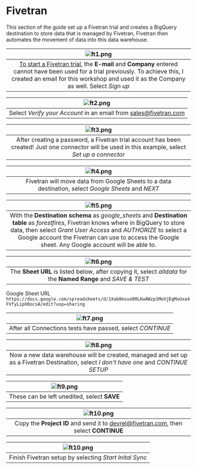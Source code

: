 # Fivetran
This section of the guide set up a Fivetran trial and creates a BigQuery destination to store data that is managed by Fivetran, Fivetran then automates the movement of data into this data warehouse.


| ![ft1.png](../../images/ft1.png) |
|:--:|
| [To start a Fivetran trial](https://fivetran.com/signup), the **E-mail** and **Company** entered cannot have been used for a trial previously. To achieve this, I created an email for this workshop and used it as the Company as well. Select *Sign up* |

| ![ft2.png](../../images/ft2.png) |
|:--:|
| Select *Verify your Account* in an email from sales@fivetran.com |

| ![ft3.png](../../images/ft3.png) |
|:--:|
| After creating a password, a Fivetran trial account has been created! Just one connector will be used in this example, select *Set up a connector* |

| ![ft4.png](../../images/ft4.png) |
|:--:|
| Fivetran will move data from Google Sheets to a data destination, select *Google Sheets* and *NEXT*|

| ![ft5.png](../../images/ft5.png) |
|:--:|
| With the **Destination schema** as *google_sheets* and **Destination table** as *forestfires*, Fivetran knows where in BigQuery to store data, then select *Grant User Access* and *AUTHORIZE* to select a Google account the Fivetran can use to access the Google sheet. Any Google account will be able to. |

| ![ft6.png](../../images/ft6.png) |
|:--:|
| The **Sheet URL** is listed below, after copying it, select *alldata* for the **Named Range** and *SAVE & TEST*|

Google Sheet URL
`https://docs.google.com/spreadsheets/d/1Xab8msuo00LKwAWzp1MoXjEgMuUxa4FVfyLipX0ocsA/edit?usp=sharing`

| ![ft7.png](../../images/ft7.png) |
|:--:|
| After all Connections tests have passed, select *CONTINUE* |

| ![ft8.png](../../images/ft8.png) |
|:--:|
| Now a new data warehouse will be created, managed and set up as a Fivetran Destination, select *I don't have one* and *CONTINUE SETUP* |

| ![ft9.png](../../images/ft9.png) |
|:--:|
| These can be left unedited, select **SAVE** |

| ![ft10.png](../../images/ft10.png) |
|:--:|
| Copy the **Project ID** and send it to devrel@fivetran.com, then select **CONTINUE** |

| ![ft10.png](../../images/ft11.png) |
|:--:|
| Finish Fivetran setup by selecting *Start Inital Sync* |
